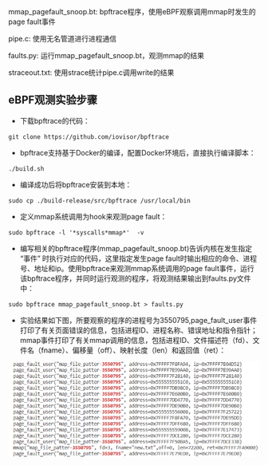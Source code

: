 mmap_pagefault_snoop.bt: bpftrace程序，使用eBPF观察调用mmap时发生的page fault事件

pipe.c: 使用无名管道进行进程通信

faults.py: 运行mmap_pagefault_snoop.bt，观测mmap的结果

straceout.txt: 使用strace统计pipe.c调用write的结果

## eBPF观测实验步骤
- 下载bpftrace的代码：
```
git clone https://github.com/iovisor/bpftrace
```
- bpftrace支持基于Docker的编译，配置Docker环境后，直接执行编译脚本：
```
./build.sh
```
- 编译成功后将bpftrace安装到本地：
```
sudo cp ./build-release/src/bpftrace /usr/local/bin
```
- 定义mmap系统调用为hook来观测page fault：
```
sudo bpftrace -l '*syscalls*mmap*'  -v
```
- 编写相关的bpftrace程序(mmap_pagefault_snoop.bt)告诉内核在发生指定 “事件” 时执行对应的代码，这里指定发生page fault时输出相应的命令、进程号、地址和ip。使用bpftrace来观测mmap系统调用的page fault事件，运行该bpftrace程序，并同时运行观测的程序，将观测结果输出到faults.py文件中：
```
sudo bpftrace mmap_pagefault_snoop.bt > faults.py
```
- 实验结果如下图，所要观察的程序的进程号为3550795,page_fault_user事件打印了有关页面错误的信息，包括进程ID、进程名称、错误地址和指令指针；mmap事件打印了有关mmap调用的信息，包括进程ID、文件描述符（fd）、文件名（fname）、偏移量（off）、映射长度（len）和返回值（ret）：

![result](ebpf_result.png)
